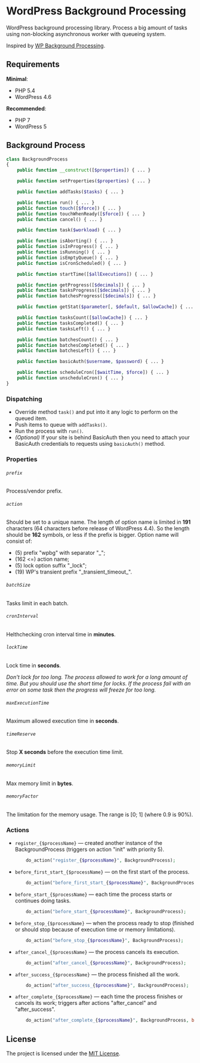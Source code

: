 # WordPress Background Processing
WordPress background processing library. Process a big amount of tasks using non-blocking asynchronous worker with queueing system.

Inspired by [WP Background Processing](https://github.com/deliciousbrains/wp-background-processing).

## Requirements
**Minimal**:
- PHP 5.4
- WordPress 4.6

**Recommended**:
- PHP 7
- WordPress 5

## Background Process
```php
class BackgroundProcess
{
    public function __construct([$properties]) { ... }

    public function setProperties($properties) { ... }

    public function addTasks($tasks) { ... }

    public function run() { ... }
    public function touch([$force]) { ... }
    public function touchWhenReady([$force]) { ... }
    public function cancel() { ... }

    public function task($workload) { ... }

    public function isAborting() { ... }
    public function isInProgress() { ... }
    public function isRunning() { ... }
    public function isEmptyQueue() { ... }
    public function isCronScheduled() { ... }

    public function startTime([$allExecutions]) { ... }

    public function getProgress([$decimals]) { ... }
    public function tasksProgress([$decimals]) { ... }
    public function batchesProgress([$decimals]) { ... }

    public function getStat($parameter[, $default, $allowCache]) { ... }

    public function tasksCount([$allowCache]) { ... }
    public function tasksCompleted() { ... }
    public function tasksLeft() { ... }

    public function batchesCount() { ... }
    public function batchesCompleted() { ... }
    public function batchesLeft() { ... }

    public function basicAuth($username, $password) { ... }

    public function scheduleCron([$waitTime, $force]) { ... }
    public function unscheduleCron() { ... }
}
```

### Dispatching
* Override method `task()` and put into it any logic to perform on the queued item.
* Push items to queue with `addTasks()`.
* Run the process with `run()`.
* _(Optional)_ If your site is behind BasicAuth then you need to attach your BasicAuth credentials to requests using `basicAuth()` method.

### Properties
###### `prefix`
Process/vendor prefix.

###### `action`
Should be set to a unique name. The length of option name is limited in **191** characters (64 characters before release of WordPress 4.4). So the length should be **162** symbols, or less if the prefix is bigger. Option name will consist of:
* (5) prefix "wpbg" with separator "_";
* (162 <=) action name;
* (5) lock option suffix "_lock";
* (19) WP's transient prefix "\_transient_timeout\_".

###### `batchSize`
Tasks limit in each batch.

###### `cronInterval`
Helthchecking cron interval time in **minutes**.

###### `lockTime`
Lock time in **seconds**.

_Don't lock for too long. The process allowed to work for a long amount of time. But you should use the short time for locks. If the process fail with an error on some task then the progress will freeze for too long._

###### `maxExecutionTime`
Maximum allowed execution time in **seconds**.

###### `timeReserve`
Stop **X seconds** before the execution time limit.

###### `memoryLimit`
Max memory limit in **bytes**.

###### `memoryFactor`
The limitation for the memory usage. The range is \[0; 1\] (where 0.9 is 90%).

### Actions
* `register_{$processName}` — created another instance of the BackgroundProcess (triggers on action "init" with priority 5).
    ```php
        do_action("register_{$processName}", BackgroundProcess);
    ```
* `before_first_start_{$processName}` — on the first start of the process.
    ```php
        do_action("before_first_start_{$processName}", BackgroundProcess, int $startTime);
    ```
* `before_start_{$processName}` — each time the process starts or continues doing tasks.
    ```php
        do_action("before_start_{$processName}", BackgroundProcess);
    ```
* `before_stop_{$processName}` — when the process ready to stop (finished or should stop because of execution time or memory limitations).
    ```php
        do_action("before_stop_{$processName}", BackgroundProcess);
    ```
* `after_cancel_{$processName}` — the process cancels its execution.
    ```php
        do_action("after_cancel_{$processName}", BackgroundProcess);
    ```
* `after_success_{$processName}` — the process finished all the work.
    ```php
        do_action("after_success_{$processName}", BackgroundProcess);
    ```
* `after_complete_{$processName}` — each time the process finishes or cancels its work; triggers after actions "after_cancel" and "after_success".
    ```php
        do_action("after_complete_{$processName}", BackgroundProcess, bool $succeeded);
    ```

## License
The project is licensed under the [MIT License](https://opensource.org/licenses/MIT).
